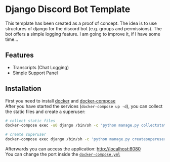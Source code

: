 # Django Discord Bot Template
This template has been created as a proof of concept. The idea is to use structures of django for the discord bot (e.g. groups and permissions).
The bot offers a simple logging feature. I am going to improve it, if I have some time...

## Features
* Transcripts (Chat Logging)
* Simple Support Panel

## Installation
First you need to install [docker](https://docs.docker.com/engine/install/) and [docker-compose](https://docs.docker.com/compose/install/)  
After you have started the services (`docker-compose up -d`), you can collect the static files and create a superuser:  
```bash
# collect static files
docker-compose exec -u0 django /bin/sh -c 'python manage.py collectstatic --no-input'

# create superuser
docker-compose exec django /bin/sh -c 'python manage.py createsuperuser --username=admin'
```

Afterwards you can access the application: [http://localhost:8080](http://localhost:8080)  
You can change the port inside the [`docker-compose.yml`](./docker-compose.yml#L29)
